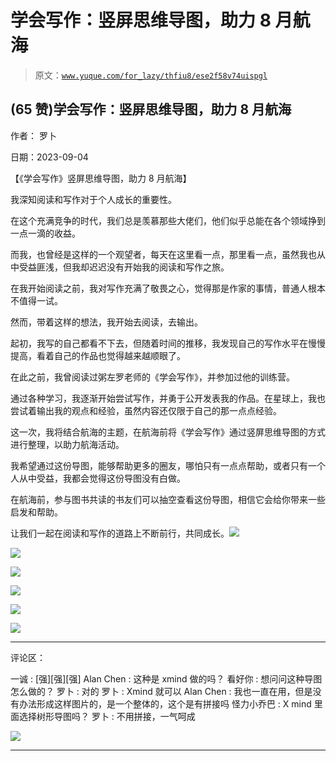 # 学会写作：竖屏思维导图，助力 8 月航海

> 原文：[`www.yuque.com/for_lazy/thfiu8/ese2f58v74uispgl`](https://www.yuque.com/for_lazy/thfiu8/ese2f58v74uispgl)

## (65 赞)学会写作：竖屏思维导图，助力 8 月航海

作者： 罗卜

日期：2023-09-04

【《学会写作》竖屏思维导图，助力 8 月航海】

我深知阅读和写作对于个人成长的重要性。

在这个充满竞争的时代，我们总是羡慕那些大佬们，他们似乎总能在各个领域挣到一点一滴的收益。

而我，也曾经是这样的一个观望者，每天在这里看一点，那里看一点，虽然我也从中受益匪浅，但我却迟迟没有开始我的阅读和写作之旅。

在我开始阅读之前，我对写作充满了敬畏之心，觉得那是作家的事情，普通人根本不值得一试。

然而，带着这样的想法，我开始去阅读，去输出。

起初，我写的自己都看不下去，但随着时间的推移，我发现自己的写作水平在慢慢提高，看着自己的作品也觉得越来越顺眼了。

在此之前，我曾阅读过粥左罗老师的《学会写作》，并参加过他的训练营。

通过各种学习，我逐渐开始尝试写作，并勇于公开发表我的作品。在星球上，我也尝试着输出我的观点和经验，虽然内容还仅限于自己的那一点点经验。

这一次，我将结合航海的主题，在航海前将《学会写作》通过竖屏思维导图的方式进行整理，以助力航海活动。

我希望通过这份导图，能够帮助更多的圈友，哪怕只有一点点帮助，或者只有一个人从中受益，我都会觉得这份导图没有白做。

在航海前，参与图书共读的书友们可以抽空查看这份导图，相信它会给你带来一些启发和帮助。

让我们一起在阅读和写作的道路上不断前行，共同成长。![](img/0a36600d321ecf80d6405d93d1d25219.png)

![](img/8b7a626e2fc00f5834e36910563948c3.png)

![](img/ca6170ff6ca213f513d472ee678b921c.png)

![](img/7c3b61e9e0d8025f2ac5bc65fb80851f.png)

![](img/2d4c028c2f326aa8a4adc9e42b46d597.png)

![](img/2643ea5f581da6d343ee8473a54bda68.png)

* * *

评论区：

一诚 : [强][强][强]
Alan Chen : 这种是 xmind 做的吗？
看好你 : 想问问这种导图怎么做的？
罗卜 : 对的
罗卜 : Xmind 就可以
Alan Chen : 我也一直在用，但是没有办法形成这样图片的，是一个整体的，这个是有拼接吗
怪力小乔巴 : X mind 里面选择树形导图吗？
罗卜 : 不用拼接，一气呵成

![](img/1c37d505930596d12a88ab23e11aa07a.png)

* * *